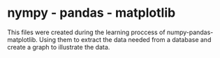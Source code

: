 <h1>nympy - pandas - matplotlib</h1>
<p>This files were created during the learning proccess of numpy-pandas-matplotlib. Using them to extract the data needed from a database and create a graph to illustrate the data. </p>
